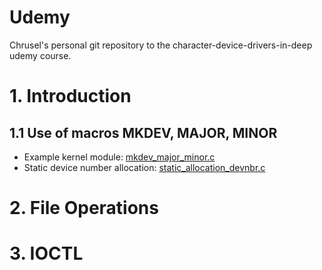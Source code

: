# Udemy
Chrusel's personal git repository to the character-device-drivers-in-deep udemy course.

# 1. Introduction
## 1.1 Use of macros MKDEV, MAJOR, MINOR
  - Example kernel module: [mkdev_major_minor.c](section-1/macros_devnbr/mkdev_major_minor.c)
  - Static device number allocation: [static_allocation_devnbr.c](section-1/static_allocation/static_allocation_devnbr.c)
# 2. File Operations
# 3. IOCTL
